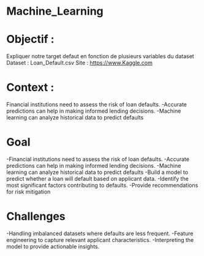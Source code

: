 # Machine_Learning


# Objectif :
Expliquer notre target defaut en fonction de plusieurs variables du
dataset
Dataset : Loan_Default.csv
Site : https://www.Kaggle.com

# Context : 
Financial institutions need to assess the risk
of loan defaults. -Accurate predictions can help in
making
informed lending decisions.
-Machine learning can analyze historical data
to predict defaults

# Goal
-Financial institutions need to assess the risk
of loan defaults. -Accurate predictions can help in
making
informed lending decisions.
-Machine learning can analyze historical data
to predict defaults
-Build a model to predict whether a loan will
default based on applicant data. -Identify the most significant
factors contributing to defaults.
-Provide recommendations for risk mitigation
 # Challenges
-Handling imbalanced datasets where defaults
are less frequent. -Feature engineering to capture
relevant applicant characteristics.
-Interpreting the model to provide actionable
insights.
